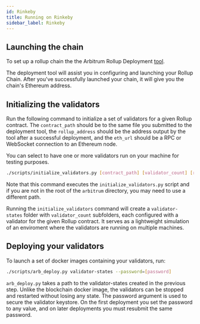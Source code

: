 ```yaml
---
id: Rinkeby
title: Running on Rinkeby
sidebar_label: Rinkeby
---
```


## Launching the chain

To set up a rollup chain the the Arbitrum Rollup Deployment [tool](https://developer.offchainlabs.com/tools/deployment/).

The deployment tool will assist you in configuring and launching your Rollup Chain. After you've successfully launched your chain, it will give you the chain's Ethereum address.

## Initializing the validators

Run the following command to initialize a set of validators for a given Rollup contract. The `contract_path` should be to the same file you submitted to the deployment tool, the `rollup_address` should be the address output by the tool after a successful deployment, and the `eth_url` should be a RPC or WebSocket connection to an Ethereum node.

You can select to have one or more validators run on your machine for testing purposes.

```bash
./scripts/initialize_validators.py [contract_path] [validator_count] [rollup_address] [eth_url]
```

Note that this command executes the `initialize_validators.py` script and if you are not in the root of the `arbitrum`
directory, you may need to use a different path.

Running the `initialize_validators` command will create a `validator-states` folder with `validator_count` subfolders, each configured with a validator for the given Rollup contract. It serves as a lightweight simulation of an enviroment where the validators are running on multiple machines.

## Deploying your validators

To launch a set of docker images containing your validators, run:

```bash
./scripts/arb_deploy.py validator-states --password=[password]
```

`arb_deploy.py` takes a path to the validator-states created in the previous step. Unlike the blockchain docker image, the validators can be stopped and restarted without losing any state. The password argument is used to secure the validator keystore. On the first deployment you set the password to any value, and on later deployments you must resubmit the same password.
